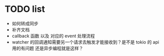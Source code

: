 # TODO list
- 如何转成同步
- 补齐文档
- callback 函数 以及 对应的 event 处理流程
- watcher 的回调通知需要另一个请求去触发才能接收到？是不是 tokio 的 api 用的有问题 还是异步编程就是这样？